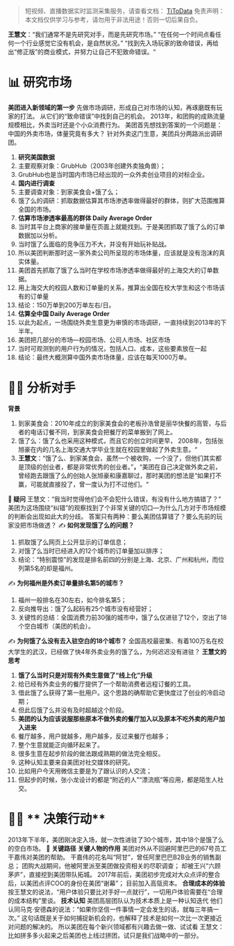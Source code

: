 > 短视频、直播数据实时监测采集服务，请查看文档： [TiToData](https://www.titodata.com?from=douyinarticle)
> 免责声明：本文档仅供学习与参考，请勿用于非法用途！否则一切后果自负。



**王慧文**：“我们通常不是先研究对手，而是先研究市场。”
“在任何一个时间点看任何一个行业感觉它没有机会，是自然状况。”
“找到先入场玩家的致命错误，再给出“修正版”的商业模式，并努力让自己不犯致命错误。“

# 📊 研究市场
**美团进入新领域的第一步**
先做市场调研，形成自己对市场的认知，再琢磨既有玩家的打法。
从它们的“致命错误”中找到自己的机会。
2013年，和团购的成熟流量规模相比，外卖当时还是个小众消费行为。
美团首先想找到答案的一个问题是：中国的外卖市场，体量究竟有多大？
针对外卖这门生意，美团兵分两路派出调研团。

1. **研究美国数据**
1. 主要观察对象：GrubHub（2003年创建外卖独角兽）；
1. GrubHub也是当时国内市场已经出现的一众外卖创业项目的对标企业。
1. **国内进行调查**
1. 主要调查对象：到家美食会+饿了么；
1. 饿了么的调研：抓取数据估算其市场渗透率做得最好的群体，则扩大范围推算全国的市场。
1. **估算市场渗透率最高的群体 Daily Average Order**
1. 当时其平台上商家的接单量在页面上就能找到。于是美团抓取了饿了么的订单数据加以分析。
1. 当时饿了么面临的竞争压力不大，并没有开始玩补贴战。
1. 所以美团判断那时这一家外卖公司所呈现的市场体量，应该就是没有泡沫的真实体量。
1. 美团首先抓取了饿了么当时在学校市场渗透率做得最好的上海交大的订单数据。
1. 用上海交大的校园人数和订单量的关系，推算出全国在校大学生和这个市场该有的订单量
1. 结论：150万单到200万单左右/日。
1. **估算全中国  Daily Average Order**
1. 以此为起点，一场围绕外卖生意更为审慎的市场调研，一直持续到2013年的下半年。
1. 美团把几部分的市场—校园市场、公司人市场、社区市场
1. 当时可观测到的用户行为的情况，包括人口、成本，这些要素放在一起
1. 结论：最终大概测算中国外卖市场体量，应该在每天1000万单。

# 🤼‍♂️ 分析对手
**背景**

1. 到家美食会：2010年成立的到家美食会的老板孙浩曾是丽华快餐的高管，与后者的电话订餐不同，到家美食会把餐厅的菜单搬到了网上。
1. 饿了么：饿了么也采用这种模式，而且它的创立时间更早， 2008年，包括张旭豪在内的几名上海交通大学毕业生就在校园里做起了外卖生意。“
1. **王慧文**：“饿了么、到家美食会，虽然一个被收购，一个没了，但他们其实都是顶级的创业者，都是非常优秀的创业者。”**，**“美团在自己决定做外卖之前，曾经跑去跟饿了么的创始人张旭豪和康嘉聊过，那时美团的想法是“如果打不赢，可能就直接投了，曾一度认为打不过他们。“

**🤔️ 疑问**
王慧文：“我当时觉得他们会不会犯什么错误，有没有什么地方搞错了？”
美团为这场围绕“纠错”的观察找到了个非常关键的切口—为什么几方对于市场规模的判断会出现如此大的分歧。
答案只有两种：要么美团估算错了？要么先前的玩家没把市场做透？
✍️  **如何发现饿了么的问题？**

1. 抓取饿了么网页上公开显示的订单信息；
1. 对饿了么当时已经进入的12个城市的订单量加以排序；
1. 结论：“特别震惊”的发现是排名前四的分别是上海、北京、广州和杭州，而位列第5名的却是福州。

✍️  **为何福州是外卖订单量排名第5的城市？**

1. 福州一般排名在30左右，如今排名第5；
1. 反向推导出：饿了么起码有25个城市没有经营好；
1. 关键性的总结：全国消费力前30强的城市中，饿了么仅进驻了12个，空出了18个空白城市（美团的机会）。

✍️  **为何饿了么没有去入驻空白的18个城市？**
全国高校最密集、有着100万名在校大学生的武汉，已经做了快4年外卖业务的饿了么，为何迟迟没有进驻？
**王慧文的思考**

1. **饿了么当时只是对现有外卖生意做了“线上化”升级**
1. 给已经有外卖业务的餐厅提供了一个帮助消费者远程订餐的工具。
1. 借此饿了么获得了第一批用户。这个思路的确帮助它更快度过了创业的冷启动期；
1. 但此后饿了么并没有及时超越这个阶段。
1. **美团的认为应该说服那些原本不做外卖的餐厅加入以及原本不吃外卖的用户加入进来**
1. 餐厅越多，用户就越多，用户越多，反过来餐厅也越多；
1. 整个生意就能正向循环起来了。
1. 很多生意在起步阶段的做法跟成熟期的做法完全相反。
1. 这种认知主要来自美团对社交媒体的研究。
1. 比如用户今天用微信主要是为了跟认识的人交流；
1. 但起步的时候，张小龙设计的都是“附近的人”“漂流瓶”等应用，都是陌生人社交。

# 🏃‍♂️ ** 决策行动**
2013年下半年，美团刚决定入场，就一次性进驻了30个城市，其中18个是饿了么的空白市场。
🔑 **关键路径**
**关键人物的作用**
美团对外从不回避阿里巴巴的67号员工干嘉伟对美团的帮助。
干嘉伟的花名叫“阿甘”，曾任阿里巴巴B2B业务的销售副总；
团购大战期间，他被阿里派至美团做投资相关的尽职调查；
却被王兴“六顾茅庐”，直接挖到美团带队拓城。
2017年前后，美团初步完成对大众点评的整合后，以美团点评COO的身份在美团“谢幕”；
目前加入高瓴资本。
**合理成本的体验**
按王慧文的说法，“用户体验只要比对手好一点就行”，一切用户体验需要在“合理的成本结构”里谈。
**技术认知**
美团高层团队认为技术本质上是一种认知迭代
他们认同马克·安德森的说法：“如果你坚信一件事情一定会发生的话，就每三年搞一次。”
这句话既是关于如何捕捉新机会的，也解释了技术是如何一次比一次更接近对问题的解决的。
所以美团在每个新兴领域都有兴趣去做一做、试试看
王慧文：比如拼多多火起来之后美团也上线过拼团，试只是我们战略中的一部分。
